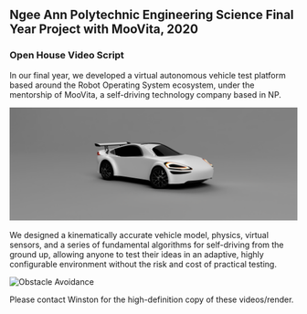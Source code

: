 ## Ngee Ann Polytechnic Engineering Science Final Year Project with MooVita, 2020
### Open House Video Script

In our final year, we developed a virtual autonomous vehicle test platform based around the Robot Operating System ecosystem, under the mentorship of MooVita, a self-driving technology company based in NP.

![ngeeann_av](https://github.com/reuben-thomas/fyp-moovita/blob/master/screenshots/ngeeann_av_ultrawide.png?raw=true)

We designed a kinematically accurate vehicle model, physics, virtual sensors, and a series of fundamental algorithms for self-driving from the ground up, allowing anyone to test their ideas in an adaptive, highly configurable environment without the risk and cost of practical testing.

![Obstacle Avoidance](https://github.com/reuben-thomas/fyp-moovita/blob/master/screenshots/obstacle_avoidance.gif?raw=true)

Please contact Winston for the high-definition copy of these videos/render.
